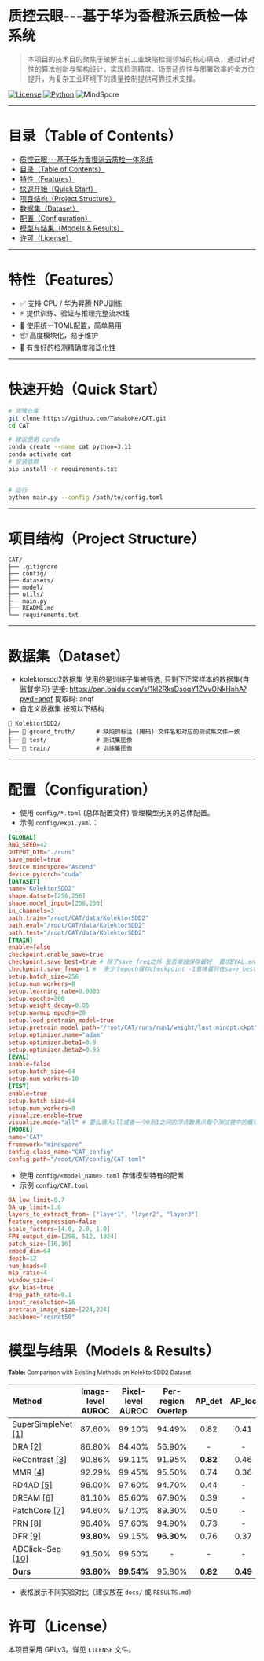 # 质控云眼---基于华为香橙派云质检一体系统

> 本项目的技术目的聚焦于破解当前工业缺陷检测领域的核心痛点，通过针对性的算法创新与架构设计，实现检测精度、场景适应性与部署效率的全方位提升，为复杂工业环境下的质量控制提供可靠技术支撑。

[![License](https://img.shields.io/badge/License-GPLv3-blue.svg)](LICENSE)
[![Python](https://img.shields.io/badge/python-3.11%2B-blue.svg)]()  ![MindSpore](https://img.shields.io/badge/MindSpore-2.7.0-blue.svg)

---

# 目录（Table of Contents）

- [质控云眼---基于华为香橙派云质检一体系统](#质控云眼---基于华为香橙派云质检一体系统)
- [目录（Table of Contents）](#目录table-of-contents)
- [特性（Features）](#特性features)
- [快速开始（Quick Start）](#快速开始quick-start)
- [项目结构（Project Structure）](#项目结构project-structure)
- [数据集（Dataset）](#数据集dataset)
- [配置（Configuration）](#配置configuration)
- [模型与结果（Models \& Results）](#模型与结果models--results)
- [许可（License）](#许可license)

---

# 特性（Features）

- ✅ 支持 CPU / 华为昇腾 NPU训练
- ⚡ 提供训练、验证与推理完整流水线
- 🔧 使用统一TOML配置，简单易用
- 📦 高度模块化，易于维护
- 🧪 有良好的检测精确度和泛化性

---

# 快速开始（Quick Start）

```bash
# 克隆仓库
git clone https://github.com/TamakoHe/CAT.git
cd CAT

# 建议使用 conda
conda create --name cat python=3.11
conda activate cat
# 安装依赖
pip install -r requirements.txt


# 运行
python main.py --config /path/to/config.toml
```

---

# 项目结构（Project Structure）

```
CAT/
├── .gitignore
├── config/
├── datasets/
├── model/
├── utils/
├── main.py
├── README.md
└── requirements.txt

```

---

# 数据集（Dataset）

- kolektorsdd2数据集
  使用的是训练子集被筛选, 只剩下正常样本的数据集(自监督学习)
  链接: https://pan.baidu.com/s/1kI2RksDsoqY1ZVvONkHnhA?pwd=anqf 提取码: anqf
- 自定义数据集
  按照以下结构

```
📂 KolektorSDD2/
├── 📁 ground_truth/      # 缺陷的标注 (掩码) 文件名和对应的测试集文件一致
├── 📁 test/              # 测试集图像
└── 📁 train/             # 训练集图像
```

---

# 配置（Configuration）

- 使用 `config/*.toml` (总体配置文件) 管理模型无关的总体配置。
- 示例 `config/exp1.yaml`：

```toml
[GLOBAL]
RNG_SEED=42
OUTPUT_DIR="./runs"
save_model=true
device.mindspore="Ascend"
device.pytorch="cuda"
[DATASET]
name="KolektorSDD2"
shape.datset=[256,256]
shape.model_input=[256,256]
in_channels=3
path.train="/root/CAT/data/KolektorSDD2"
path.eval="/root/CAT/data/KolektorSDD2"
path.test="/root/CAT/data/KolektorSDD2"
[TRAIN]
enable=false
checkpoint.enable_save=true
checkpoint.save_best=true # 除了save_freq之外 是否单独保存最好  要求EVAL.enable=true
checkpoint.save_freq=-1 #  多少个epoch保存checkpoint -1意味着只在save_best=true的时候保存最后结果
setup.batch_size=256
setup.num_workers=8
setup.learning_rate=0.0005
setup.epochs=200
setup.weight_decay=0.05
setup.warmup_epochs=20
setup.load_pretrain_model=true
setup.pretrain_model_path="/root/CAT/runs/run1/weight/last.mindpt.ckpt"
setup.optimizer.name="adam"
setup.optimizer.beta1=0.9
setup.optimizer.beta2=0.95
[EVAL]
enable=false
setup.batch_size=64
setup.num_workers=10
[TEST]
enable=true
setup.batch_size=64
setup.num_workers=8
visualize.enable=true
visualize.mode="all" # 要么填入all或者一个0到1之间的浮点数表示每个测试被中的概率 
[MODEL]
name="CAT"
framework="mindspore" 
config.class_name="CAT_config"
config.path="/root/CAT/config/CAT.toml"
```

- 使用 `config/<model_name>.toml` 存储模型特有的配置
- 示例 `config/CAT.toml`

```toml
DA_low_limit=0.7
DA_up_limit=1.0
layers_to_extract_from= ["layer1", "layer2", "layer3"]
feature_compression=false 
scale_factors=[4.0, 2.0, 1.0]
FPN_output_dim=[256, 512, 1024]
patch_size=[16,16]
embed_dim=64
depth=12
num_heads=8
mlp_ratio=4
window_size=4
qkv_bias=true
drop_path_rate=0.1
input_resolution=16
pretrain_image_size=[224,224]
backbone="resnet50"
```

# 模型与结果（Models & Results）
<sub>**Table:** Comparison with Existing Methods on KolektorSDD2 Dataset</sub>

| Method | Image-level AUROC | Pixel-level AUROC | Per-region Overlap | AP_det | AP_loc |
|:--|:--:|:--:|:--:|:--:|:--:|
| SuperSimpleNet [[1]](#ssn1) | 87.60% | 99.10% | 94.49% | 0.82 | 0.41 |
| DRA [[2]](#DRA) | 86.80% | 84.40% | 56.90% | - | - |
| ReContrast [[3]](#recontrast) | 90.86% | 99.11% | 91.95% | **0.82** | 0.46 |
| MMR [[4]](#mmr) | 92.29% | 99.45% | 95.50% | 0.74 | 0.36 |
| RD4AD [[5]](#RD4AD) | 96.00% | 97.60% | 94.70% | 0.44 | - |
| DREAM [[6]](#DREAM) | 81.10% | 85.60% | 67.90% | 0.39 | - |
| PatchCore [[7]](#PatchCore) | 94.60% | 97.10% | 89.30% | 0.50 | - |
| PRN [[8]](#PRN) | 96.40% | 97.60% | 94.90% | 0.73 | - |
| DFR [[9]](#dfr) | **93.80%** | 99.15% | **96.30%** | 0.76 | 0.37 |
| ADClick-Seg [[10]](#ADClick) | 91.50% | 99.50% | - | - | - |
| **Ours** | **93.80%** | **99.54%** | 95.80% | **0.82** | **0.49** |



- 表格展示不同实验对比（建议放在 `docs/` 或 `RESULTS.md`）

# 许可（License）

本项目采用 GPLv3。详见 `LICENSE` 文件。
